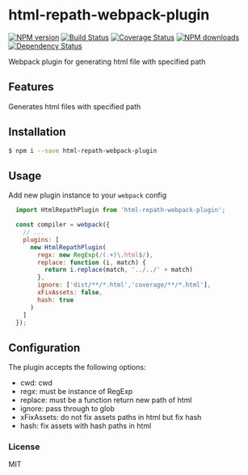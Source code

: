 # html-repath-webpack-plugin

[![NPM version](https://img.shields.io/npm/v/html-repath-webpack-plugin.svg?style=flat)](https://npmjs.org/package/html-repath-webpack-plugin)
[![Build Status](https://img.shields.io/travis/ant-tool/html-repath-webpack-plugin.svg?style=flat)](https://travis-ci.org/ant-tool/html-repath-webpack-plugin)
[![Coverage Status](https://img.shields.io/coveralls/ant-tool/html-repath-webpack-plugin.svg?style=flat)](https://coveralls.io/r/ant-tool/html-repath-webpack-plugin)
[![NPM downloads](http://img.shields.io/npm/dm/html-repath-webpack-plugin.svg?style=flat)](https://npmjs.org/package/html-repath-webpack-plugin)
[![Dependency Status](https://david-dm.org/ant-tool/html-repath-webpack-plugin.svg)](https://david-dm.org/ant-tool/html-repath-webpack-plugin)

Webpack plugin for generating html file with specified path

## Features
Generates html files with specified path

## Installation

```bash
$ npm i --save html-repath-webpack-plugin
```

## Usage

Add new plugin instance to your `webpack` config

```javascript
  import HtmlRepathPlugin from 'html-repath-webpack-plugin';

  const compiler = webpack({
    // ...
    plugins: [
      new HtmlRepathPlugin(
        regx: new RegExp(/(.+)\.html$/),
        replace: function (i, match) {
          return i.replace(match, '../../' + match)
        },
        ignore: ['dist/**/*.html','coverage/**/*.html'],
        xFixAssets: false,
        hash: true
      )
    ]
  });
```

## Configuration
The plugin accepts the following options:

- cwd: cwd
- regx: must be instance of RegExp
- replace: must be a function return new path of html
- ignore: pass through to glob
- xFixAssets: do not fix assets paths in html but fix hash
- hash: fix assets with hash paths in html 


### License
MIT